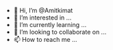 - 👋 Hi, I’m @Amitkimat
- 👀 I’m interested in ...
- 🌱 I’m currently learning ...
- 💞️ I’m looking to collaborate on ...
- 📫 How to reach me ...

<!---
Amitkimat/Amitkimat is a ✨ special ✨ repository because its `README.md` (this file) appears on your GitHub profile.
You can click the Preview link to take a look at your changes.
--->
